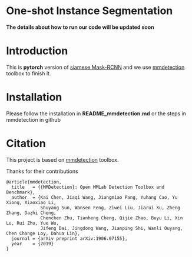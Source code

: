 # One-shot Instance Segmentation
**The details about how to run our code will be updated soon**

# Introduction
This is **pytorch** version of [siamese Mask-RCNN](https://arxiv.org/abs/1811.11507) and we use [mmdetection](https://github.com/open-mmlab/mmdetection) toolbox to finish it.

# Installation
Please follow the installation in **README_mmdetection.md** or the steps in mmdetection in github

# Citation
This project is based on [mmdetection](https://github.com/open-mmlab/mmdetection) toolbox.

Thanks for their contributions

```
@article{mmdetection,
  title   = {{MMDetection}: Open MMLab Detection Toolbox and Benchmark},
  author  = {Kai Chen, Jiaqi Wang, Jiangmiao Pang, Yuhang Cao, Yu Xiong, Xiaoxiao Li,
             Shuyang Sun, Wansen Feng, Ziwei Liu, Jiarui Xu, Zheng Zhang, Dazhi Cheng,
             Chenchen Zhu, Tianheng Cheng, Qijie Zhao, Buyu Li, Xin Lu, Rui Zhu, Yue Wu,
             Jifeng Dai, Jingdong Wang, Jianping Shi, Wanli Ouyang, Chen Change Loy, Dahua Lin},
  journal = {arXiv preprint arXiv:1906.07155},
  year    = {2019}
}
```

